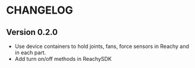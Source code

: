 # CHANGELOG

## Version 0.2.0

* Use device containers to hold joints, fans, force sensors in Reachy and in each part.
* Add turn on/off methods in ReachySDK
